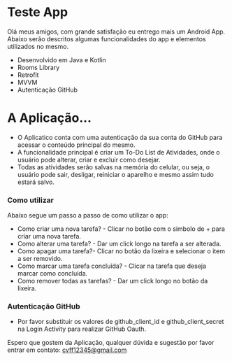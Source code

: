 # Teste App

Olá meus amigos, com grande satisfação eu entrego mais um Android App. Abaixo serão descritos algumas funcionalidades
do app e elementos utilizados no mesmo.

  - Desenvolvido em Java e Kotlin
  - Rooms Library
  - Retrofit
  - MVVM
  - Autenticação GitHub

# A Aplicação...

  - O Aplicatico conta com uma autenticação da sua conta do GitHub para acessar o conteúdo principal do mesmo.
  - A funcionalidade principal é criar um To-Do List de Atividades, onde o usuário pode alterar, criar e excluir como desejar.
  - Todas as atividades serão salvas na memória do celular, ou seja, o usuário pode sair, desligar, reiniciar o aparelho e mesmo assim tudo estará salvo.

### Como utilizar

Abaixo segue um passo a passo de como utilizar o app:

* Como criar uma nova tarefa? - Clicar no botão com o simbolo de + para criar uma nova tarefa.
* Como alterar uma tarefa? - Dar um click longo na tarefa a ser alterada.
* Como apagar uma tarefa?- Clicar no botão da lixeira e selecionar o item a ser removido.
* Como marcar uma tarefa concluída? - Clicar na tarefa que deseja marcar como concluída.
* Como remover todas as tarefas? - Dar um click longo no botão da lixeira.

### Autenticação GitHub

- Por favor substituir os valores de github_client_id e  github_client_secret na Login Activity para realizar GitHub Oauth.


Espero que gostem da Aplicação, qualquer dúvida e sugestão por favor entrar em contato: cvff12345@gmail.com
